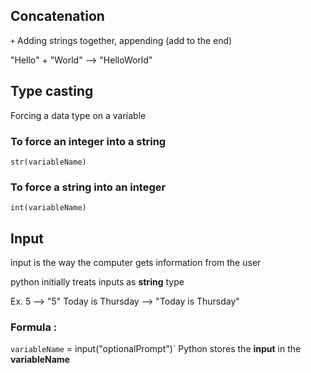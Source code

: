 ## Concatenation

`+` Adding strings together, appending (add to the end)

"Hello" + "World" --> "HelloWorld"

## Type casting

Forcing a data type on a variable

### To force an integer into a string
`str(variableName)`

### To force a string into an integer
`int(variableName)`

## Input

input is the way the computer gets information from the user

python initially treats inputs as __string__ type

Ex.
5 --> "5"
Today is Thursday --> "Today is Thursday"

### Formula :
`variableName` = input("optionalPrompt")`
Python stores the __input__ in the __variableName__ 
